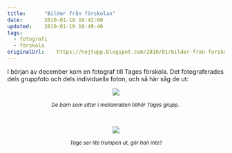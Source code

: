 ```yaml
---
title:		"Bilder från förskolan"
date:		2010-01-19 19:42:00
updated:	2010-01-19 19:49:40
tags: 
  - fotografi
  - förskola	
originalUrl:	https://nejtupp.blogspot.com/2010/01/bilder-fran-forskolan.html
---
```


I början av december kom en fotograf till Tages förskola. Det fotograferades dels gruppfoto och dels individuella foton, och så här såg de ut: <br><p align="center"><img src="../../../../img/tage-dagis-gruppfoto.jpg" border="0"></p><p align="center"><span style="font-size:85%;"><em>De barn som sitter i mellanraden tillhör Tages grupp. </em></span></p><p align="center"><span style="font-size:85%;"><em><br></em></span></p><p align="center"><img src="../../../../img/tage-dagisfoto2_1024.jpg" border="0"><br></p><div align="center"><em><span style="font-size:85%;">Tage ser lite trumpen ut, gör han inte?</span></em><br></div>
<!-- no comments on this post -->